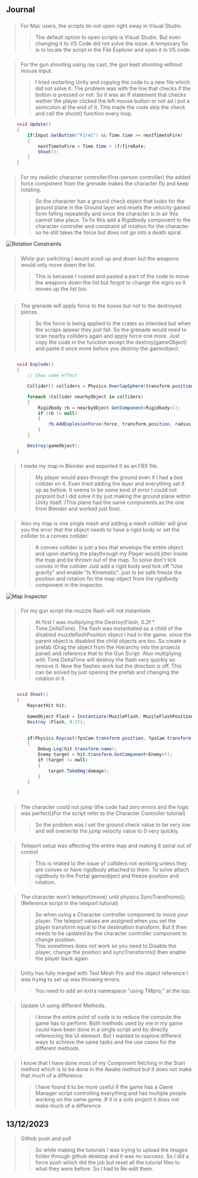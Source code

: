
## Journal

###
> For Mac users, the scripts do not open right away in Visual Studio.
>> The default option to open scripts is Visual Studio. But even changing it to VS Code did not solve the issue. A temporary fix is to locate the script in the File Explorer and open it in VS code.

###
> For the gun shooting using ray cast, the gun kept shooting without mouse input.
>> I tried restarting Unity and copying the code to a new file which did not solve it. The problem was with the line that checks if the button is pressed or not. So it was an If statement that checks wether the player clicked the left mouse button or not ad i put a semicolon at the end of it. This made the code skip the check and call the shoot() function every loop.

```.cs
    void Update()
    {
        if(Input.GetButton("Fire1") && Time.time >= nextTimetoFire)
        {
            nextTimetoFire = Time.time + 1f/fireRate;
            Shoot();
        }
    }
```

###
> For my realistic character controller(first-person controller) the added force component from the grenade makes the character fly and keep rotating.
>>  So the character has a ground check object that looks for the ground plane in the Ground layer and resets the velocity gained form falling repeatedly and since the character is in air this cannot take place. To fix this add a Rigidbody component to the character controller and constraint all rotation for the character so he still takes the force but does not go into a death spiral.

![Rotation Constraints](https://github.com/HemalK1412/GameProgramming/blob/11e86503f7488a9a6c879937bd971d5a92075e18/Tutorials/Images(Tutorials)/Journal/Character%20controller%20freeze%20rotation.png)

###
> While gun switching I would scroll up and down but the weapons would only move down the list.
>> This is because I copied and pasted a part of the code to move the weapons down the list  but forgot to change the signs so it moves up the list too.

##
> The grenade will apply force to the boxes but not to the destroyed pieces. 
>> So the force is being applied to the crates as intended but when the scraps appear they just fall. So the grenade would need to scan nearby colliders again and apply force one more. Just copy the code in the function except the destroy(gameObject) and paste it once more before you destroy the gameobject.

```.cs

    void Explode()
    {
        // Show some effect

        Collider[] colliders = Physics.OverlapSphere(transform.position, radius);

        foreach (Collider nearbyObject in colliders)
        {
            Rigidbody rb = nearbyObject.GetComponent<Rigidbody>();
            if (rb != null)
            {
                rb.AddExplosionForce(force, transform.position, radius); 
            }
        }

        Destroy(gameObject);
    }
```

###
> I made my map in Blender and exported it as an FBX file.
>> My player would pass through the ground even if I had a box collider on it. Even tried adding the layer and everything set it up as before. It seems to be some kind of error I could not pinpoint but I did solve it by just making the ground plane within Unity itself. (This plane had the same components as the one from Blender and worked just fine).

###
> Also my map is one single mesh and adding a mesh collider will give you the error that the object needs to have a rigid body or set the collider to a convex collider.
>> A convex collider is just a box that envelops the entire object and upon starting the playthrough my Player would jitter inside the map and be thrown out of the map.
  To solve don't tick convex in the collider Just add a rigid body and tick off "Use gravity" and enable "Is Kinematic". just to be safe freeze the position and rotation for the map object from the rigidbody component in the inspector.

![Map Inspector](https://github.com/HemalK1412/GameProgramming/blob/db7a12889a80f9e356af39e6902f0025a80164a0/Tutorials/Images(Tutorials)/Journal/Map%20Inspector.png)

###
> For my gun script the muzzle flash will not instantiate.
>> At first I was multiplying the Destroy(Flash, 0.2f * Time.DeltaTime). The flash was instantiated as a child of the disabled muzzleflashPosition object I had in the game. since the parent object is disabled the child objects are too. So create a prefab (Drag the object from the Hierarchy into the projects panel) and reference that to the Gun Script. Also multiplying with Time.DeltaTime  will destroy the flash very quickly so remove it. Now the flashes work but the direction is off. This can be solved by just opening the prefab and changing the rotation in it.

```.cs

    void Shoot()
    {
        RaycastHit hit;
        
        GameObject Flash = Instantiate(MuzzleFlash, MuzzleFlashPosition.transform);
        Destroy (Flash, 0.2f);
        

        if(Physics.Raycast(fpsCam.transform.position, fpsCam.transform.forward, out hit, range))
        {
            Debug.Log(hit.transform.name);
            Enemy target = hit.transform.GetComponent<Enemy>();
            if (target != null)
            {
                target.TakeDmg(damage);
            }
        }

    }

```

###
> The character could not jump (the code had zero errors and the logic was perfect)(For the script refer to the Character Controller tutorial)
>> So the problem was I set the ground check value to be very low and will overwrite the jump velocity value to 0 very quickly.

###
> Teleport setup was affecting the entire map and making it spiral out of control
>> This is related to the issue of colliders not working unless they are convex or have rigidbody attached to them. To solve attach rigidbody to the Portal gameobject and freeze position and rotation.

###
> The character won't teleport(move) until physics.SyncTransfroms(); (Reference script in the teleport tutorial)
>> So when using a Character controller component to move your player. The teleport values are assigned when you set the player transform equal to the destination transform. But it then needs to be updated by the character controller component to change position.<br>
>> This sometimes does not work so you need to Disable the player, change the position and syncTransforms() then enable the player back again.

###
> Unity has fully merged with Text Mesh Pro and the object reference I was trying to set up was throwing errors.
>> You need to add an extra namespace "using TMpro;" at the top.

###
> Update Ui using different Methods.
>> I know the entire point of code is to reduce the compute the game has to perform. Both methods used by me in my game could have been done in a single script and by directly referencing the UI element.
>> But I wanted to explore different ways to achieve the same tasks and the use cases for the different methods.

###
> I know that I have done most of my Component fetching in the Start method which is to be done in the Awake method but it does not make that much of a difference.
>> I have found it to be more useful if the game has a Game Manager script controlling everything and has multiple people working on the same game. If it is a solo project it does not make much of a difference.

## 13/12/2023
> Github push and pull
>> So while making the tutorials I was trying to upload the Images folder through github desktop and it was no success. So I did a force push which did the job but reset all the tutorial files to what they were before. So I had to Re-edit them.
